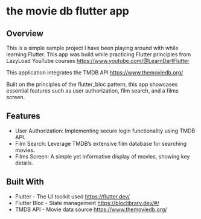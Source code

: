 # the movie db flutter app

## Overview

This is a simple sample project I have been playing around with while learning Flutter. This app was build while practicing Flutter principles from LazyLoad YouTube courses https://www.youtube.com/@LearnDartFlutter

This application integrates the TMDB API https://www.themoviedb.org/

Built on the principles of the flutter_bloc pattern, this app showcases essential features such as user authorization, film search, and a films screen.

## Features
- User Authorization: Implementing secure login functionality using TMDB API.
- Film Search: Leverage TMDB’s extensive film database for searching movies.
- Films Screen: A simple yet informative display of movies, showing key details.

##  Built With
- Flutter - The UI toolkit used https://flutter.dev/
- Flutter Bloc - State management https://bloclibrary.dev/#/
- TMDB API - Movie data source https://www.themoviedb.org/
